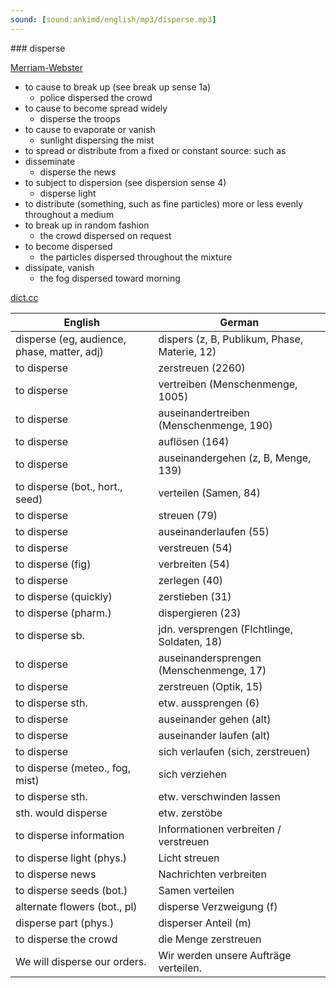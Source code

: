 ```yaml
---
sound: [sound:ankimd/english/mp3/disperse.mp3]
---
```


\### disperse

[Merriam-Webster](https://www.merriam-webster.com/dictionary/disperse)

- to cause to break up (see break up sense 1a)
    - police dispersed the crowd
- to cause to become spread widely
    - disperse the troops
- to cause to evaporate or vanish
    - sunlight dispersing the mist
- to spread or distribute from a fixed or constant source: such as
- disseminate
    - disperse the news
- to subject to dispersion (see dispersion sense 4)
    - disperse light
- to distribute (something, such as fine particles) more or less evenly throughout a medium
- to break up in random fashion
    - the crowd dispersed on request
- to become dispersed
    - the particles dispersed throughout the mixture
- dissipate, vanish
    - the fog dispersed toward morning

[dict.cc](https://www.dict.cc/disperse)

| English        | German       |
| -------------- | ------------ |
| disperse (eg, audience, phase, matter, adj) | dispers (z, B, Publikum, Phase, Materie, 12) |
| to disperse | zerstreuen (2260) |
| to disperse | vertreiben (Menschenmenge, 1005) |
| to disperse | auseinandertreiben (Menschenmenge, 190) |
| to disperse | auflösen (164) |
| to disperse | auseinandergehen (z, B, Menge, 139) |
| to disperse (bot., hort., seed) | verteilen (Samen, 84) |
| to disperse | streuen (79) |
| to disperse | auseinanderlaufen (55) |
| to disperse | verstreuen (54) |
| to disperse (fig) | verbreiten (54) |
| to disperse | zerlegen (40) |
| to disperse (quickly) | zerstieben (31) |
| to disperse (pharm.) | dispergieren (23) |
| to disperse sb. | jdn. versprengen (Flchtlinge, Soldaten, 18) |
| to disperse | auseinandersprengen (Menschenmenge, 17) |
| to disperse | zerstreuen (Optik, 15) |
| to disperse sth. | etw. aussprengen (6) |
| to disperse | auseinander gehen (alt) |
| to disperse | auseinander laufen (alt) |
| to disperse | sich verlaufen (sich, zerstreuen) |
| to disperse (meteo., fog, mist) | sich verziehen |
| to disperse sth. | etw. verschwinden lassen |
| sth. would disperse | etw. zerstöbe |
| to disperse information | Informationen verbreiten / verstreuen |
| to disperse light (phys.) | Licht streuen |
| to disperse news | Nachrichten verbreiten |
| to disperse seeds (bot.) | Samen verteilen |
| alternate flowers (bot., pl) | disperse Verzweigung (f) |
| disperse part (phys.) | disperser Anteil (m) |
| to disperse the crowd | die Menge zerstreuen |
| We will disperse our orders. | Wir werden unsere Aufträge verteilen. |
